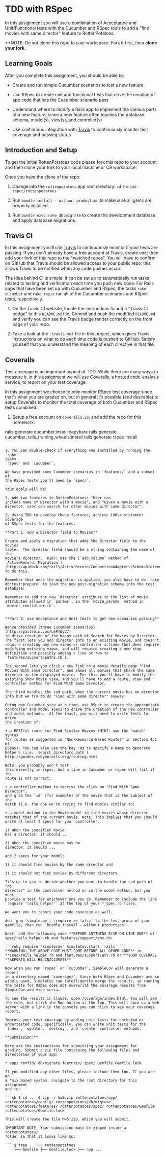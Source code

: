 # TDD with RSpec

In this assignment you will use a combination of Acceptance and
Unit/Functional 
tests with the Cucumber and RSpec tools to add a "find movies with same
director" feature to RottenPotatoes.

**NOTE: Do not clone this repo to your workspace. Fork it first, then
**clone your fork.**

Learning Goals
--------------
After you complete this assignment, you should be able to:

* Create and run simple Cucumber scenarios to test a new feature 

* Use RSpec to create unit and functional tests that drive the creation
of app code that lets the Cucumber scenario pass 

* Understand where to modify a Rails app to implement the various parts
of a new feature, since a new feature often touches the database schema,
model(s), view(s), and controller(s)

* Use continuous integration with [Travis](http://travis-ci.org) to
continuously monitor test coverage and passing status


Introduction and Setup
----

To get the initial RottenPotatoes code please fork this repo to your
account and then clone your fork to your
local machine or C9 workspace.

Once you have the clone of the repo:

1. Change into the `rottenpotatoes` app root directory: `cd
hw-tdd-rspec/rottenpotatoes` 

2. Run `bundle install
--without production` to make sure all gems are properly installed.  

3. Run `bundle exec rake db:migrate` to create the development database
and apply database migrations.

## Travis CI 

In this assignment you'll use [Travis](http://travis-ci.org) to
continuously monitor if your tests are passing.  If you don't already
have a free account at Travis, create one; then add your fork of this
repo to the "watched repos".  You will have to confirm on GitHub that
Travis should be allowed access to your public repo; this allows Travis
to be notified when any code pushes occur.

The idea behind CI is simple: it can be set up to automatically run
tasks related to testing and verification each time you push new code.
For Rails apps that have been set up with Cucumber and RSpec, the tasks
`rake cucumber` and `rake rspec` run all of the Cucumber scenarios and
RSpec tests, respectively.  

1. On the Travis CI website, locate the instructions to add a "Travis CI
badge" to this `README.md` file.  Commit and push the modified
`README.md` and verify you can see the Travis badge render correctly on
the front page of your repo.

2. Take a look at the `.travis.yml` file in this project, which gives
Travis instructions on what to do each time code is pushed to GitHub.
Satisfy yourself that you understand the meaning of each directive in
that file.

## Coveralls

Test coverage is an important aspect of TDD.  While there are many ways
to measure it, in this assignment we will use Coveralls, a hosted
code-analysis service, to report on your test coverage.  

In this assignment we choose to only monitor RSpec test coverage since
that's what you are graded on, but in general it's possible (and
desirable) to setup Coveralls to monitor the total coverage of both
Cucumber and RSpec tests combined.

1. Setup a free account on `coveralls.io`, and add the repo for this
homework.

rails generate cucumber:install capybara 
rails generate cucumber_rails_training_wheels:install 
rails generate rspec:install 
```

1. You can double-check if everything was installed by running the `rake`
tasks
`rspec` and `cucumber`.

We have provided some Cucumber scenarios in `features/` and a subset of
the RSpec tests you'll need in `spec/`.

Your goals will be:

1. Add two features to RottenPotatoes: "User can
include name of Director with a movie", and "Given a movie with a
director, user can search for other movies with same director".

2. Using TDD to develop these features, achieve 100\% statement coverage
of RSpec tests for the features.

**Part 1: add a Director field to Movies**

Create and apply a migration that adds the Director field to the movies
table.  The director field should be a string containing the name of the
movie's director.  HINT: use the [`add_column` method of
`ActiveRecord::Migration`](http://apidock.com/rails/ActiveRecord/ConnectionAdapters/SchemaStatements/add_column)
to do this.

Remember that once the migration is applied, you also have to do `rake
db:test:prepare` to load the new post-migration schema into the test
database!

Remember to add the new `director` attribute to the list of movie
attributes allowed in `params`, in the `movie_params` method in
`movies_controller.rb`. 


**Part 2: use Acceptance and Unit tests to get new scenarios passing**

We've provided [three Cucumber scenarios](http://pastebin.com/L6FYWyV7)
to drive creation of the happy path of Search for Movies by Director.
The first lets you add director info to an existing movie, and doesn't
require creating any new views or controller actions (but does require
modifying existing views, and will require creating a new step
definition and possibly adding a line or two to
`features/support/paths.rb`).

The second lets you click a new link on a movie details page "Find
Movies With Same Director", and shows all movies that share the same
director as the displayed movie.  For this you'll have to modify the
existing Show Movie view, and you'll have to add a route, view and
controller method for Find With Same Director.

The third handles the sad path, when the current movie has no director
info but we try to do "Find with same director" anyway.

Going one Cucumber step at a time, use RSpec to create the appropriate
controller and model specs to drive the creation of the new controller
and model methods.  At the least, you will need to write tests to drive
the creation of:

+ a RESTful route for Find Similar Movies (HINT: use the 'match' syntax
for routes as suggested in "Non-Resource-Based Routes" in Section 4.1 of
ESaaS). You can also use the key :as to specify a name to generate
helpers (i.e. `search_directors_path`)
http://guides.rubyonrails.org/routing.html 

Note: you probably won't test
this directly in rspec, but a line in Cucumber or rspec will fail if the
route is not correct.

+ a controller method to receive the click on "Find With Same Director",
and grab the `id` (for example) of the movie that is the subject of the
match (i.e. the one we're trying to find movies similar to)

+ a model method in the Movie model to find movies whose director
matches that of the current movie. Note: This implies that you should
write at least 2 specs for your controller: 

1) When the specified movie
has a director, it should...  

2) When the specified movie has no
director, it should ... 

and 2 specs for your model: 

1) it should find movies by the same director and 

2) it should not find movies by different directors.

It's up to you to decide whether you want to handle the sad path of "no
director" in the controller method or in the model method, but you must
provide a test for whichever one you do. Remember to include the line
`require 'rails_helper'` at the top of your *_spec.rb files.

We want you to report your code coverage as well.

Add `gem 'simplecov', :require => false` to the test group of your
gemfile, then run `bundle install --without production`.

Next, add the following code **BEFORE ANYTHING ELSE ON LINE ONE** of
spec/rails_helper.rb and features/support/env.rb:

```ruby require 'simplecov' SimpleCov.start 'rails' ```
**WARNING: THE ABOVE CODE MUST COME BEFORE ALL OTHER CODE** in
**spec/rails_helper.rb and features/support/env.rb or **YOUR COVERAGE
**REPORTS WILL BE INACCURATE**

Now when you run `rspec` or `cucumber`, SimpleCov will generate a report
in a directory named `coverage/`. Since both RSpec and Cucumber are so
widely used, SimpleCov can intelligently merge the results, so running
the tests for Rspec does not overwrite the coverage results from
SimpleCov and vice versa.

To see the results in Cloud9, open /coverage/index.html. You will see
the code, but click the Run button at the top. This will spin up a web
server with a link in the console you can click to see your coverage
report.

Improve your test coverage by adding unit tests for untested or
undertested code. Specifically, you can write unit tests for the
`index`, `update`, `destroy`, and `create` controller methods.

**Submission:**

Here are the instructions for submitting your assignment for
grading. Submit a zip file containing the following files and
directories of your app:

* app/ config/ db/migrate features/ spec/ Gemfile Gemfile.lock

If you modified any other files, please include them too. If you are on
a *nix based system, navigate to the root directory for this assignment
and run

```sh $ cd ..  $ zip -r hw5.zip rottenpotatoes/app/
rottenpotatoes/config/ rottenpotatoes/db/migrate
rottenpotatoes/features/ rottenpotatoes/spec/ rottenpotatoes/Gemfile
rottenpotatoes/Gemfile.lock ```

This will create the file hw5.zip, which you will submit.

IMPORTANT NOTE: Your submission must be zipped inside a rottenpotatoes/
folder so that it looks like so:

``` $ tree .  └── rottenpotatoes
    ├── Gemfile ├── Gemfile.lock ├── app ...
```
